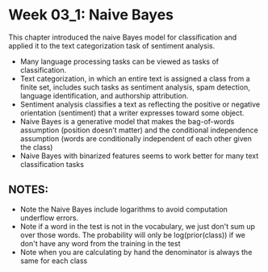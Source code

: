 # Week 03_1: Naive Bayes

This chapter introduced the naive Bayes model for classification and applied it to
the text categorization task of sentiment analysis.

- Many language processing tasks can be viewed as tasks of classification.
- Text categorization, in which an entire text is assigned a class from a finite set,
includes such tasks as sentiment analysis, spam detection, language identification, and authorship attribution.
- Sentiment analysis classifies a text as reflecting the positive or negative orientation (sentiment) that a writer expresses toward some object.
- Naive Bayes is a generative model that makes the bag-of-words assumption
(position doesn’t matter) and the conditional independence assumption (words
are conditionally independent of each other given the class)
- Naive Bayes with binarized features seems to work better for many text classification tasks

## NOTES:

- Note the Naive Bayes include logarithms to avoid computation underflow errors.
- Note if a word in the test is not in the vocabulary, we just don't sum up over those words. The probability will only be log(prior(class)) if we don't have any word from the training in the test
- Note when you are calculating by hand the denominator is always the same for each class


